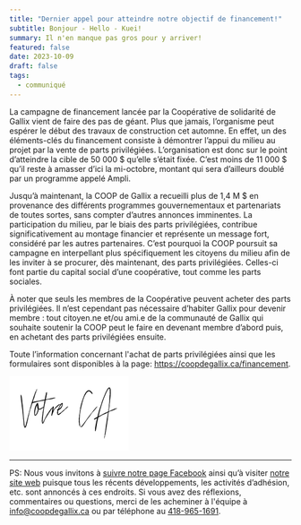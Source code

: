 ```yaml
---
title: "Dernier appel pour atteindre notre objectif de financement!"
subtitle: Bonjour - Hello - Kuei!
summary: Il n'en manque pas gros pour y arriver!
featured: false
date: 2023-10-09
draft: false
tags:
  - communiqué
---
```


La campagne de financement lancée par la Coopérative de solidarité de Gallix vient de faire des pas de géant. Plus que jamais, l’organisme peut espérer le début des travaux de construction cet automne. En effet, un des éléments-clés du financement consiste à démontrer l’appui du milieu au projet par la vente de parts privilégiées. L’organisation est donc sur le point d’atteindre la cible de 50 000 $ qu’elle s’était fixée. C’est moins de 11 000 $ qu’il reste à amasser d’ici la mi-octobre, montant qui sera d’ailleurs doublé par un programme appelé Ampli.

Jusqu’à maintenant, la COOP de Gallix a recueilli plus de 1,4 M $ en provenance des différents programmes gouvernementaux et partenariats de toutes sortes, sans compter d’autres annonces imminentes. La participation du milieu, par le biais des parts privilégiées, contribue significativement au montage financier et représente un message fort, considéré par les autres partenaires. C’est pourquoi la COOP poursuit sa campagne en interpellant plus spécifiquement les citoyens du milieu afin de les inviter à se procurer, dès maintenant, des parts privilégiées. Celles-ci font partie du capital social d’une coopérative, tout comme les parts sociales.

À noter que seuls les membres de la Coopérative peuvent acheter des parts privilégiées. Il n’est cependant pas nécessaire d’habiter Gallix pour devenir membre : tout citoyen.ne et/ou ami.e de la communauté de Gallix qui souhaite soutenir la COOP peut le faire en devenant membre d’abord puis, en achetant des parts privilégiées ensuite.

Toute l’information concernant l'achat de parts privilégiées ainsi que les formulaires sont disponibles à la page: <https://coopdegallix.ca/financement>.

![Votre C.A.](/img/votre_ca.svg)

---

PS: Nous vous invitons à [suivre notre page Facebook](https://facebook.com/CoopdeGallix) ainsi qu’à visiter [notre site web](https://coopdegallix.ca/) puisque tous les récents développements, les activités d’adhésion, etc. sont annoncés à ces endroits. Si vous avez des réflexions, commentaires ou questions, merci de les acheminer à l'équipe à [info@coopdegallix.ca](mailto:info@coopdegallix.ca) ou par téléphone au [418-965-1691](tel:418-965-1691).
